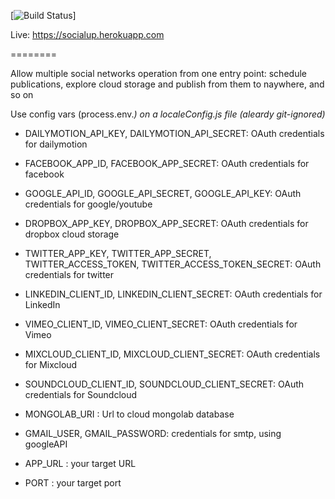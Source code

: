 [![Build Status](https://codeship.com/projects/b4d5b6b0-9e87-0133-c2d5-36bf3814fed7/status?branch=master)] 

Live: https://socialup.herokuapp.com

========

Allow multiple social networks operation from one entry point: schedule publications, explore cloud storage and publish from them to naywhere, and so on

Use config vars (process.env.<VAR>) on a localeConfig.js file *(aleardy git-ignored)*

- DAILYMOTION_API_KEY, DAILYMOTION_API_SECRET: OAuth credentials for dailymotion
- FACEBOOK_APP_ID, FACEBOOK_APP_SECRET: OAuth credentials for facebook
- GOOGLE_API_ID, GOOGLE_API_SECRET, GOOGLE_API_KEY: OAuth credentials for google/youtube
- DROPBOX_APP_KEY, DROPBOX_APP_SECRET: OAuth credentials for dropbox cloud storage
- TWITTER_APP_KEY, TWITTER_APP_SECRET, TWITTER_ACCESS_TOKEN, TWITTER_ACCESS_TOKEN_SECRET: OAuth credentials for twitter
- LINKEDIN_CLIENT_ID, LINKEDIN_CLIENT_SECRET: OAuth credentials for LinkedIn
- VIMEO_CLIENT_ID, VIMEO_CLIENT_SECRET: OAuth credentials for Vimeo
- MIXCLOUD_CLIENT_ID, MIXCLOUD_CLIENT_SECRET: OAuth credentials for Mixcloud
- SOUNDCLOUD_CLIENT_ID, SOUNDCLOUD_CLIENT_SECRET: OAuth credentials for Soundcloud

- MONGOLAB_URI : Url to cloud mongolab database
- GMAIL_USER, GMAIL_PASSWORD: credentials for smtp, using googleAPI
- APP_URL : your target URL
- PORT : your target port